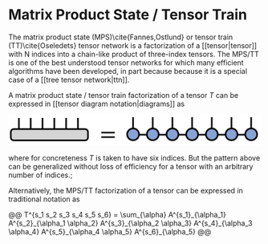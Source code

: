 
# Matrix Product State / Tensor Train

The matrix product state (MPS)\cite{Fannes,Ostlund} or tensor train (TT)\cite{Oseledets} tensor network
is a factorization of a [[tensor|tensor]] with N indices
into a chain-like product of three-index tensors.
The MPS/TT is one of the best understood tensor networks for which
many efficient algorithms have been developed, in part because
because it is a special case of a [[tree tensor network|ttn]]. 

A matrix product state / tensor train factorization of a tensor $T$ 
can be expressed in [[tensor diagram notation|diagrams]] as

![medium](mpstt_diagram.png)

where for concreteness $T$ is taken to have six indices. But the 
pattern above can be generalized without loss of efficiency for
a tensor with an arbitrary number of indices.;

Alternatively, the MPS/TT factorization of a tensor
can be expressed in traditional notation as

<div>@@
T^{s_1 s_2 s_3 s_4 s_5 s_6} = \sum_{\alpha} A^{s_1}_{\alpha_1} 
A^{s_2}_{\alpha_1 \alpha_2}
A^{s_3}_{\alpha_2 \alpha_3} 
A^{s_4}_{\alpha_3 \alpha_4} 
A^{s_5}_{\alpha_4 \alpha_5} 
A^{s_6}_{\alpha_5}
@@</div>

